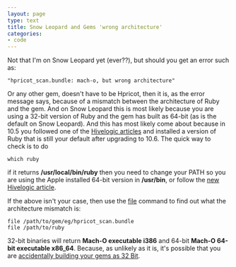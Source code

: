 ```yaml
---
layout: page
type: text
title: Snow Leopard and Gems 'wrong architecture'
categories: 
- code
---
```

Not that I'm on Snow Leopard yet (ever??), but should you get an error such as:

    "hpricot_scan.bundle: mach-o, but wrong architecture"

Or any other gem, doesn't have to be Hpricot, then it is, as the error message says, because of a mismatch between the architecture of Ruby and the gem. And on Snow Leopard this is most likely because you are using a 32-bit version of Ruby and the gem has built as 64-bit (as is the default on Snow Leopard). And this has most likely come about because in 10.5 you followed one of the [Hivelogic articles](http://hivelogic.com/articles/ruby-rails-leopard) and installed a version of Ruby that is still your default after upgrading to 10.6. The quick way to check is to do

    which ruby

if it returns **/usr/local/bin/ruby** then you need to change your PATH so you are using the Apple installed 64-bit version in **/usr/bin**, or follow the [new Hivelogic article](http://hivelogic.com/articles/compiling-ruby-rubygems-and-rails-on-snow-leopard/).

If the above isn't your case, then use the [file](http://ss64.com/osx/file.html) command to find out what the architecture mismatch is:

    file /path/to/gem/eg/hpricot_scan.bundle
    file /path/to/ruby

32-bit binaries will return **Mach-O executable i386** and 64-bit **Mach-O 64-bit executable x86_64**. Because, as unlikely as it is, it's possible that you are [accidentally building your gems as 32 Bit](http://stackoverflow.com/questions/1367380/snow-leopard-64-bit-ruby-gem-problem/#comment-1214390).
